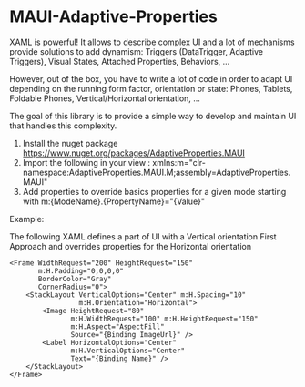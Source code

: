 # MAUI-Adaptive-Properties

XAML is powerful! It allows to describe complex UI and a lot of mechanisms provide solutions to add dynamism: Triggers (DataTrigger, Adaptive Triggers), Visual States, Attached Properties, Behaviors, ...

However, out of the box, you have to write a lot of code in order to adapt UI depending on the running form factor, orientation or state: Phones, Tablets, Foldable Phones, Vertical/Horizontal orientation, ...

The goal of this library is to provide a simple way to develop and maintain UI that handles this complexity.

1) Install the nuget package https://www.nuget.org/packages/AdaptiveProperties.MAUI
2) Import the following in your view : xmlns:m="clr-namespace:AdaptiveProperties.MAUI.M;assembly=AdaptiveProperties.MAUI"
3) Add properties to override basics properties for a given mode starting with m:{ModeName}.{PropertyName}="{Value}"

Example:

The following XAML defines a part of UI with a Vertical orientation First Approach and overrides properties for the Horizontal orientation
```
<Frame WidthRequest="200" HeightRequest="150"
       m:H.Padding="0,0,0,0"
       BorderColor="Gray"
       CornerRadius="0">
    <StackLayout VerticalOptions="Center" m:H.Spacing="10"
                 m:H.Orientation="Horizontal">
        <Image HeightRequest="80"
               m:H.WidthRequest="100" m:H.HeightRequest="150"
               m:H.Aspect="AspectFill"
               Source="{Binding ImageUrl}" />
        <Label HorizontalOptions="Center"
               m:H.VerticalOptions="Center"
               Text="{Binding Name}" />
    </StackLayout>
</Frame>
```
